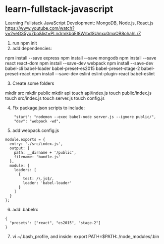 # learn-fullstack-javascript
Learning Fullstack JavaScript Development: MongoDB, Node.js, React.js
https://www.youtube.com/watch?v=2veG35yo7bo&list=PLndrmkbqEI8WrbdSUmxu0mxOB8ohahLrZ

1. run npm init
2. add dependencies:

npm install --save express
npm install --save mongodb
npm install --save react react-dom
npm install --save-dev webpack
npm install --save-dev babel-cli babel-loader babel-preset-es2015 babel-preset-stage-2 babel-preset-react
npm install --save-dev eslint eslint-plugin-react babel-eslint


3. Create some folders

mkdir src
mkdir public
mkdir api
touch api/index.js
touch public/index.js
touch src/index.js
touch server.js
touch config.js

4. Fix package.json scripts to include:
```
    "start": "nodemon --exec babel-node server.js --ignore public/",
    "dev": "webpack -wd",
```

5. add webpack.config.js
```
module.exports = {
  entry: './src/index.js',
  output: {
    path: __dirname + '/public',
    filename: 'bundle.js'
  },
  module: {
    loaders: [
      {
        test: /\.js$/,
        loader: 'babel-loader'
      }
    ]
  }
};
```

6. add .babelrc
```
{
  "presets": ["react", "es2015", "stage-2"]
}
```

7. vi ~/.bash_profile, and inside:
export PATH=$PATH:./node_modules/.bin
